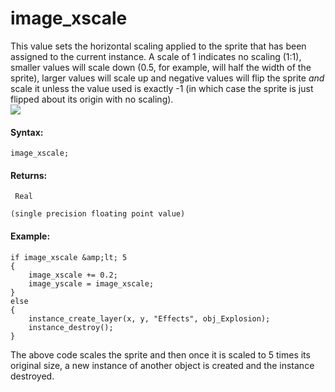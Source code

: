 # image_xscale

This value sets the horizontal scaling applied to the sprite that has
been assigned to the current instance. A scale of 1 indicates no scaling
(1:1), smaller values will scale down (0.5, for example, will half the
width of the sprite), larger values will scale up and negative values
will flip the sprite *and* scale it unless the value used is exactly -1
(in which case the sprite is just flipped about its origin with no
scaling).  
![](https://gms.magecorn.com/Manual/assets/Images/Scripting_Reference/GML/Reference/Sprites/xscale_image.png)  

#### Syntax:

``` gml
image_xscale;
```

#### Returns:

``` gml
 Real

(single precision floating point value)
```

#### Example:

``` gml
if image_xscale &amp;lt; 5
{
    image_xscale += 0.2;
    image_yscale = image_xscale;
}
else
{
    instance_create_layer(x, y, "Effects", obj_Explosion);
    instance_destroy();
}
```

The above code scales the sprite and then once it is scaled to 5 times
its original size, a new instance of another object is created and the
instance destroyed.
